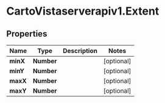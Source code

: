 # CartoVistaserverapiv1.Extent

## Properties
Name | Type | Description | Notes
------------ | ------------- | ------------- | -------------
**minX** | **Number** |  | [optional] 
**minY** | **Number** |  | [optional] 
**maxX** | **Number** |  | [optional] 
**maxY** | **Number** |  | [optional] 


